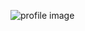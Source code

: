 ![profile image](https://avatars3.githubusercontent.com/u/69512496?s=400&u=6c7744d1a318db56f1b4a93ec8f163bb0a019493&v=4)
